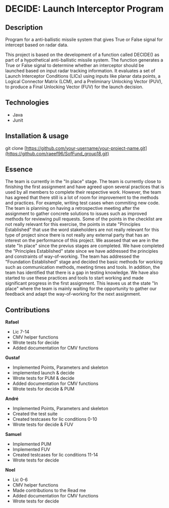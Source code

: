 # DECIDE: Launch Interceptor Program

## Description
Program for a anti-ballistic missile system that gives True or False signal for intercept based on radar data. 

This project is based on the development of a function called DECIDE() as part of a hypothetical anti-ballistic missile system. The function generates a True or False signal to determine whether an interceptor should be launched based on input radar tracking information. It evaluates a set of Launch Interceptor Conditions (LICs) using inputs like planar data points, a Logical Connector Matrix (LCM), and a Preliminary Unlocking Vector (PUV), to produce a Final Unlocking Vector (FUV) for the launch decision.

## Technologies
- Java
- Junit

## Installation & usage
git clone [https://github.com/your-username/your-project-name.git](https://github.com/raeef96/SofFund_group18.git)

## Essence
The team is currently in the "In place" stage. The team is currently close to finishing the first assignment and have agreed upon several practices that is used by all members to complete their respective work. However, the team has agreed that there still is a lot of room for improvement to the methods and practices. For example, writing test cases when commiting new code. The team is planning on having a retrospective meeting after the assignment to gather concrete solutions to issues such as improved methods for reviewing pull requests. Some of the points in the checklist are not really relevant for this exercise, the points in state "Principles Established" that use the word stakeholders are not really relevant for this type of project since there is not really any external party that has an interest on the performance of this project. We assesed that we are in the state "In place" since the previus stages are completed. We have completed the "Principles Established" state since we have addressed the principles and constraints of way-of-working. The team has addressed the "Foundation Established" stage and decided the basic methods for working such as communication methods, meeting times and tools. In addition, the team has identified that there is a gap in testing knowledge. We have also started to use these practices and tools to start working and made significant progress in the first assignment. This leaves us at the state "In place" where the team is mainly waiting for the opportunity to gather our feedback and adapt the way-of-working for the next assignment. 


## Contributions
**Rafael**
- Lic 7-14
- CMV helper functions
- Wrote tests for decide
- Added documentation for CMV functions

**Gustaf**
- Implemented Points, Parameters and skeleton
- implemented launch & decide
- Wrote tests for PUM & decide
- Added documentation for CMV functions
- Wrote tests for decide & PUM
  
**André**
- Implemented Points, Parameters and skeleton
- Created the test suite
- Created testcases for lic conditions 0-10
- Wrote tests for decide & FUV

**Samuel**
- Implemented PUM
- Implemented FUV
- Created testcases for lic conditions 11-14
- Wrote tests for decide

**Noel**
- Lic 0-6
- CMV helper functions
- Made contributions to the Read me
- Added documentation for CMV functions
- Wrote tests for decide


